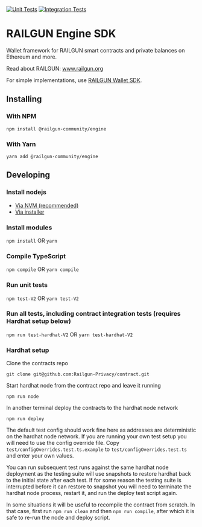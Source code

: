 [![Unit Tests](https://github.com/Railgun-Community/engine/actions/workflows/unit-tests.yml/badge.svg?branch=main)](https://github.com/Railgun-Community/engine/actions)
[![Integration Tests](https://github.com/Railgun-Community/engine/actions/workflows/integration-tests.yml/badge.svg?branch=main)](https://github.com/Railgun-Community/engine/actions)

# RAILGUN Engine SDK

Wallet framework for RAILGUN smart contracts and private balances on Ethereum and more.

Read about RAILGUN: www.railgun.org

For simple implementations, use [RAILGUN Wallet SDK](https://github.com/Railgun-Community/wallet).

## Installing

### With NPM

`npm install @railgun-community/engine`

### With Yarn

`yarn add @railgun-community/engine`

## Developing

### Install nodejs

- [Via NVM (recommended)](https://github.com/nvm-sh/nvm)
- [Via installer](https://nodejs.org)

### Install modules

`npm install` OR `yarn`

### Compile TypeScript

`npm compile` OR `yarn compile`

### Run unit tests

`npm test-V2` OR `yarn test-V2`

### Run all tests, including contract integration tests (requires Hardhat setup below)

`npm run test-hardhat-V2` OR `yarn test-hardhat-V2`

### Hardhat setup

Clone the contracts repo

`git clone git@github.com:Railgun-Privacy/contract.git`

Start hardhat node from the contract repo and leave it running

`npm run node`

In another terminal deploy the contracts to the hardhat node network

`npm run deploy`

The default test config should work fine here as addresses are deterministic on the hardhat node network. If you are running your own test setup you will need to use the config override file. Copy `test/configOverrides.test.ts.example` to `test/configOverrides.test.ts` and enter your own values.

You can run subsequent test runs against the same hardhat node deployment as the testing suite will use snapshots to restore hardhat back to the initial state after each test. If for some reason the testing suite is interrupted before it can restore to snapshot you will need to terminate the hardhat node process, restart it, and run the deploy test script again.

In some situations it will be useful to recompile the contract from scratch. In that case, first run `npm run clean` and then `npm run compile`, after which it is safe to re-run the node and deploy script.
